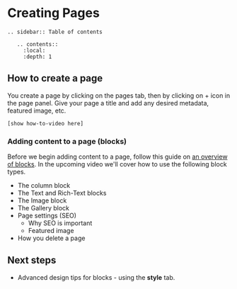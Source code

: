 Creating Pages
=================

```eval_rst
.. sidebar:: Table of contents

   .. contents::
     :local:
     :depth: 1
```

## How to create a page 

You create a page by clicking on the pages tab, then by clicking on + icon in the page panel. Give your page a title and add any desired metadata, featured image, etc.
  
`[show how-to-video here]`
  
### Adding content to a page (blocks)

Before we begin adding content to a page, follow this guide on [an overview of blocks](http://support.pagestudiocms.com/guides/what-are-blocks). 
In the upcoming video we'll cover how to use the following block types.

* The column block 
* The Text and Rich-Text blocks
* The Image block 
* The Gallery block 
* Page settings (SEO)
    * Why SEO is important
    * Featured image 
* How you delete a page 

## Next steps 

  * Advanced design tips for blocks - using the **style** tab. 